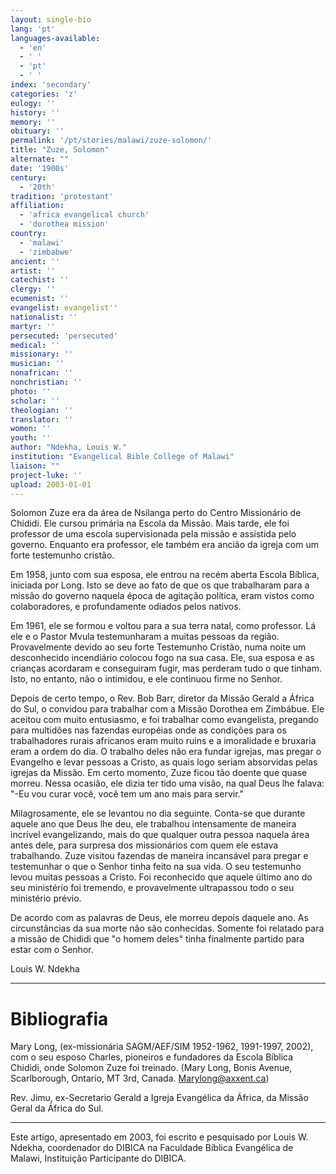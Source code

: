 ```yaml
---
layout: single-bio
lang: 'pt'
languages-available:
  - 'en'
  - ' '
  - 'pt'
  - ' '
index: 'secondary'
categories: 'z'
eulogy: ''
history: ''
memory: ''
obituary: ''
permalink: '/pt/stories/malawi/zuze-solomon/'
title: "Zuze, Solomon"
alternate: ""
date: '1900s'
century:
  - '20th'
tradition: 'protestant'
affiliation:
  - 'africa evangelical church'
  - 'dorothea mission'
country:
  - 'malawi'
  - 'zimbabwe'
ancient: ''
artist: ''
catechist: ''
clergy: ''
ecumenist: ''
evangelist: evangelist''
nationalist: ''
martyr: ''
persecuted: 'persecuted'
medical: ''
missionary: ''
musician: ''
nonafrican: ''
nonchristian: ''
photo: ''
scholar: ''
theologian: ''
translator: ''
women: ''
youth: ''
author: "Ndekha, Louis W."
institution: "Evangelical Bible College of Malawi"
liaison: ""
project-luke: ''
upload: 2003-01-01
---
```




Solomon Zuze era da área de Nsilanga perto do Centro Missionário de Chididi. Ele cursou primária na Escola da Missão. Mais tarde, ele foi professor de uma escola supervisionada pela missão e assistida pelo governo. Enquanto era professor, ele também era ancião da igreja com um forte testemunho cristão.

Em 1958, junto com sua esposa, ele entrou na recém aberta Escola Bíblica, iniciada por Long. Isto se deve ao fato de que os que trabalharam para a missão do governo naquela época de agitação política, eram vistos como colaboradores, e profundamente odiados pelos nativos.

Em 1961, ele se formou e voltou para a sua terra natal, como professor. Lá ele e o Pastor Mvula testemunharam a muitas pessoas da região. Provavelmente devido ao seu forte Testemunho Cristão, numa noite um desconhecido incendiário colocou fogo na sua casa. Ele, sua esposa e as crianças acordaram e conseguiram fugir, mas perderam tudo o que tinham. Isto, no entanto, não o intimidou, e ele continuou firme no Senhor.

Depois de certo tempo, o Rev. Bob Barr, diretor da Missão Gerald a África do Sul, o convidou para trabalhar com a Missão Dorothea em Zimbábue. Ele aceitou com muito entusiasmo, e foi trabalhar como evangelista, pregando para multidões nas fazendas européias onde as condições para os trabalhadores rurais africanos eram muito ruins e a imoralidade e bruxaria eram a ordem do dia. O trabalho deles não era fundar igrejas, mas pregar o Evangelho e levar pessoas a Cristo, as quais logo seriam absorvidas pelas igrejas da Missão. Em certo momento, Zuze ficou tão doente que quase morreu. Nessa ocasião, ele dizia ter tido uma visão, na qual Deus lhe falava: "-Eu vou curar você, você tem um ano mais para servir."

Milagrosamente, ele se levantou no dia seguinte. Conta-se que durante aquele ano que Deus lhe deu, ele trabalhou intensamente de maneira incrível evangelizando, mais do que qualquer outra pessoa naquela área antes dele, para surpresa dos missionários com quem ele estava trabalhando. Zuze visitou fazendas de maneira incansável para pregar e testemunhar o que o Senhor tinha feito na sua vida. O seu testemunho levou muitas pessoas a Cristo. Foi reconhecido que aquele último ano do seu ministério foi tremendo, e provavelmente ultrapassou todo o seu ministério prévio.

De acordo com as palavras de Deus, ele morreu depois daquele ano. As circunstâncias da sua morte não são conhecidas. Somente foi relatado para a missão de Chididi que "o homem deles"  tinha finalmente partido para estar com o Senhor.

Louis W. Ndekha

---

# Bibliografia

Mary Long, (ex-missionária SAGM/AEF/SIM 1952-1962, 1991-1997, 2002), com o seu esposo Charles, pioneiros e fundadores da Escola Bíblica Chididi, onde Solomon Zuze foi treinado. (Mary Long, Bonis Avenue, Scarlborough, Ontario, MT 3rd, Canada. Marylong@axxent.ca)

Rev. Jimu, ex-Secretario Gerald a Igreja Evangélica da África, da Missão Geral da África do Sul.

---

Este artigo, apresentado em 2003, foi escrito e pesquisado por Louis W. Ndekha, coordenador do DIBICA na Faculdade Bíblica Evangélica de Malawi, Instituição Participante do DIBICA.
